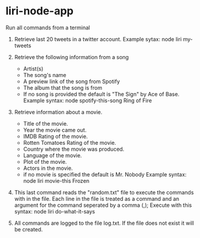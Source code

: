 # liri-node-app
Run all commands from a terminal

1. Retrieve last 20 tweets in a twitter account.
   Example sytax:
     node liri my-tweets

2. Retrieve the following information from a song
    * Artist(s)     
    * The song's name     
    * A preview link of the song from Spotify     
    * The album that the song is from
    * If no song is provided the default is "The Sign" by Ace of Base.
   Example syntax:
     node spotify-this-song Ring of Fire

3. Retrieve information about a movie.
    * Title of the movie.
    * Year the movie came out.
    * IMDB Rating of the movie.
    * Rotten Tomatoes Rating of the movie.
    * Country where the movie was produced.
    * Language of the movie.
    * Plot of the movie.
    * Actors in the movie.
    * if no movie is specified the default is Mr. Nobody
   Example syntax:
     node liri movie-this Frozen

4. This last command reads the "random.txt" file to execute the commands with in the file.
   Each line in the file is treated as a command and an argument for the command seperated
   by a comma (,);
   Execute with this syntax:
     node liri do-what-it-says

5. All commands are logged to the file log.txt. If the file does not exist it will be created.
